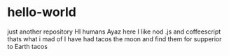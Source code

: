 # hello-world
just another repository 
HI humans
Ayaz here I like nod .js and coffeescript thats what i mad of I have had tacos the moon and find them for supperior to Earth tacos
